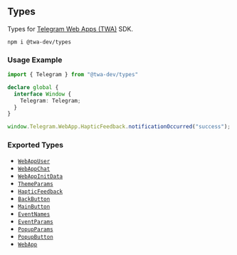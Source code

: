 ## Types
Types for [Telegram Web Apps (TWA)](https://core.telegram.org/bots/webapps) SDK.

```
npm i @twa-dev/types
```

### Usage Example

```ts
import { Telegram } from "@twa-dev/types"

declare global {
  interface Window {
    Telegram: Telegram;
  }
}

window.Telegram.WebApp.HapticFeedback.notificationOccurred("success");
```

### Exported Types
- [`WebAppUser`](https://core.telegram.org/bots/webapps#webappuser)
- [`WebAppChat`](https://core.telegram.org/bots/webapps#webappchat)
- [`WebAppInitData`](https://core.telegram.org/bots/webapps#webappinitdata)
- [`ThemeParams`](https://core.telegram.org/bots/webapps#themeparams)
- [`HapticFeedback`](https://core.telegram.org/bots/webapps#hapticfeedback)
- [`BackButton`](https://core.telegram.org/bots/webapps#backbutton)
- [`MainButton`](https://core.telegram.org/bots/webapps#mainbutton)
- [`EventNames`](https://core.telegram.org/bots/webapps#events-available-for-web-apps)
- [`EventParams`](https://core.telegram.org/bots/webapps#events-available-for-web-apps)
- [`PopupParams`](https://core.telegram.org/bots/webapps#popupparams)
- [`PopupButton`](https://core.telegram.org/bots/webapps#popupbutton)
- [`WebApp`](https://core.telegram.org/bots/webapps#initializing-web-apps)
